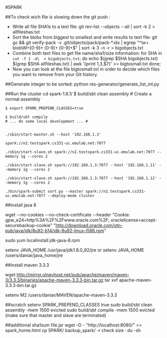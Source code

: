 #SPARK



##To check wich file is slowing down the git push :

- Write all file SHA1s to a text file:
git rev-list --objects --all | sort -k 2 > allfileshas.txt
- Sort the blobs from biggest to smallest and write results to text file:
git gc && git verify-pack -v .git/objects/pack/pack-*.idx | egrep "^\w+ blob\W+[0-9]+ [0-9]+ [0-9]+$" | sort -k 3 -n -r > bigobjects.txt
- Combine both text files to get file name/sha1/size information:
	for SHA in `cut -f 1 -d\  < bigobjects.txt`; do
	echo $(grep $SHA bigobjects.txt) $(grep $SHA allfileshas.txt) | awk '{print $1,$3,$7}' >> bigtosmall.txt done;
- Now you can look at the file bigtosmall.txt in order to decide which files you want to remove from your Git history.


##Generate integer to be sorted:
	python res-generator/generate_list_int.py

##Run the cluster
	cd spark-1.6.1/
	$ build/sbt clean assembly # Create a normal assembly

	$ export SPARK_PREPEND_CLASSES=true

	$ build/sbt compile
	# ... do some local development ... #


	./sbin/start-master.sh --host '192.168.1.3'
	
	spark://n2.testspark.cs331-uc.emulab.net:7077

	./sbin/start-slave.sh spark://n2.testspark.cs331-uc.emulab.net:7077 --memory 1g --cores 2
	
	./sbin/start-slave.sh spark://192.168.1.3:7077 --host '192.168.1.11' --memory 1g --cores 2
	
	./sbin/start-slave.sh spark://192.168.1.3:7077 --host '192.168.1.12' --memory 1g --cores 2
	
	./bin/spark-submit sort.py --master spark://n2.testspark.cs331-uc.emulab.net:7077 --deploy-mode cluster 



##install java 8

wget --no-cookies --no-check-certificate --header "Cookie: gpw_e24=http%3A%2F%2Fwww.oracle.com%2F; oraclelicense=accept-securebackup-cookie" "http://download.oracle.com/otn-pub/java/jdk/8u92-b14/jdk-8u92-linux-i586.rpm"

sudo yum localinstall jdk-java-8.rpm

setenv JAVA_HOME /usr/java/jdk1.8.0_92/jre
or
setenv JAVA_HOME /users/daniar/java_home/jre



##install maven 3.3.3

wget http://mirror.olnevhost.net/pub/apache/maven/maven-3/3.3.3/binaries/apache-maven-3.3.3-bin.tar.gz
tar xvf apache-maven-3.3.3-bin.tar.gz

setenv M2 /users/daniar/MAVEN/apache-maven-3.3.3



##scratch 
setenv SPARK_PREPEND_CLASSES true
sudo build/sbt clean assembly -mem 1500 evicted
sudo build/sbt compile -mem 1500 evicted (make sure that master and slave are terminated)


##additional
sha1sum file.jar
wget -O - "http://localhost:8080/" >> spark_home.html
cp SPARK/ backup_spark/ -r
check size : du -sh